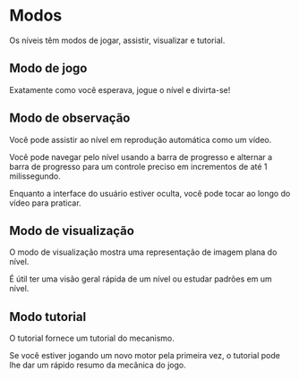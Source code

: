 # Modos

Os níveis têm modos de jogar, assistir, visualizar e tutorial.

## Modo de jogo

Exatamente como você esperava, jogue o nível e divirta-se!

## Modo de observação

Você pode assistir ao nível em reprodução automática como um vídeo.

Você pode navegar pelo nível usando a barra de progresso e alternar a barra de progresso para um controle preciso em incrementos de até 1 milissegundo.

Enquanto a interface do usuário estiver oculta, você pode tocar ao longo do vídeo para praticar.

## Modo de visualização

O modo de visualização mostra uma representação de imagem plana do nível.

É útil ter uma visão geral rápida de um nível ou estudar padrões em um nível.

## Modo tutorial

O tutorial fornece um tutorial do mecanismo.

Se você estiver jogando um novo motor pela primeira vez, o tutorial pode lhe dar um rápido resumo da mecânica do jogo.

